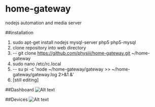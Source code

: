 # home-gateway
nodejs automation and media server


##installation
1. sudo apt-get install nodejs mysql-server php5 php5-mysql
2. clone repository into web directory
2. -- git clone https://github.com/physiii/home-gateway.git ~/home-gateway
13. sudo nano /etc/rc.local
14. -- su pi -c 'node ~/home-gateway/gateway >> ~/home-gateway/gateway.log 2>&1 &'
13. [still editing]


##Dashboard
![Alt text](https://github.com/physiii/media-server/blob/master/screenshots/Screenshot%20from%202015-12-30%2012-35-47.png "Dashboard")

##Devices
![Alt text](https://github.com/physiii/media-server/blob/master/screenshots/Screenshot%20from%202015-12-31%2022-34-49.png "Devices")
